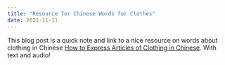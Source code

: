 ```yaml
---
title: "Resource for Chinese Words for Clothes"
date: 2021-11-11
---
```


This blog post is a quick note and link to a nice resource on words about clothing in Chinese [How to Express Articles of Clothing in Chinese](https://yoyochinese.com/blog/learn-how-to-express-clothes-clothing-in-mandarin-chinese). With text and audio!

